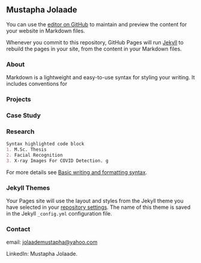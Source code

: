 ## Mustapha Jolaade 

You can use the [editor on GitHub](https://github.com/acse-moj20/mj_portfolio/edit/main/README.md) to maintain and preview the content for your website in Markdown files.

Whenever you commit to this repository, GitHub Pages will run [Jekyll](https://jekyllrb.com/) to rebuild the pages in your site, from the content in your Markdown files.

### About

Markdown is a lightweight and easy-to-use syntax for styling your writing. It includes conventions for

### Projects


### Case Study 


### Research 
```markdown
Syntax highlighted code block
1. M.Sc. Thesis 
2. Facial Recognition
3. X-ray Images For COVID Detection. g 
```

For more details see [Basic writing and formatting syntax](https://docs.github.com/en/github/writing-on-github/getting-started-with-writing-and-formatting-on-github/basic-writing-and-formatting-syntax).

### Jekyll Themes

Your Pages site will use the layout and styles from the Jekyll theme you have selected in your [repository settings](https://github.com/acse-moj20/mj_portfolio/settings/pages). The name of this theme is saved in the Jekyll `_config.yml` configuration file.

### Contact
email: jolaademustapha@yahoo.com

LinkedIn: Mustapha Jolaade.
